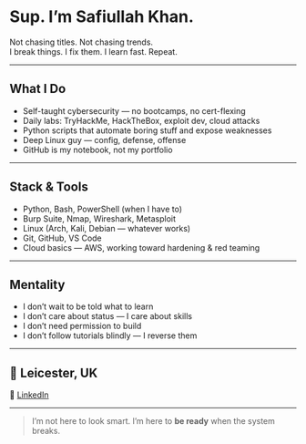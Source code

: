 # Sup. I’m Safiullah Khan.

Not chasing titles. Not chasing trends.  
I break things. I fix them. I learn fast. Repeat.

---

## What I Do

- Self-taught cybersecurity — no bootcamps, no cert-flexing  
- Daily labs: TryHackMe, HackTheBox, exploit dev, cloud attacks  
- Python scripts that automate boring stuff and expose weaknesses  
- Deep Linux guy — config, defense, offense  
- GitHub is my notebook, not my portfolio

---

## Stack & Tools

- Python, Bash, PowerShell (when I have to)  
- Burp Suite, Nmap, Wireshark, Metasploit  
- Linux (Arch, Kali, Debian — whatever works)  
- Git, GitHub, VS Code  
- Cloud basics — AWS, working toward hardening & red teaming

---

## Mentality

- I don’t wait to be told what to learn  
- I don’t care about status — I care about skills  
- I don’t need permission to build  
- I don’t follow tutorials blindly — I reverse them

---

## 📍 Leicester, UK  
🔗 [LinkedIn](https://www.linkedin.com/in/safiullah836)  


---

> I’m not here to look smart. I’m here to **be ready** when the system breaks.
